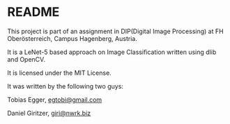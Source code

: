 # README

This project is part of an assignment in DIP(Digital Image Processing) at FH Oberösterreich, Campus Hagenberg, Austria. 



It is a LeNet-5 based approach on Image Classification written using dlib and OpenCV.



It is licensed under the MIT License.



It was written by the following two guys:

Tobias Egger, egtobi@gmail.com

Daniel Giritzer, giri@nwrk.biz
